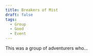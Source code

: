 ```yaml
---
title: Breakers of Mist
draft: false
tags:
  - Group
  - Good
  - Event
---
```

This was a group of adventurers who...